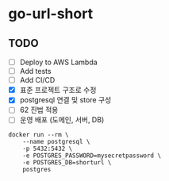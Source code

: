 # go-url-short

## TODO
- [ ] Deploy to AWS Lambda 
- [ ] Add tests
- [ ] Add CI/CD
- [x] 표준 프로젝트 구조로 수정
- [x] postgresql 연결 및 store 구성
- [ ] 62 진법 적용 
- [ ] 운영 배포 (도메인, 서버, DB)

```shell
docker run --rm \
    --name postgresql \
    -p 5432:5432 \
    -e POSTGRES_PASSWORD=mysecretpassword \
    -e POSTGRES_DB=shorturl \
    postgres
```
